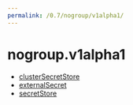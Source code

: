 ```yaml
---
permalink: /0.7/nogroup/v1alpha1/
---
```


# nogroup.v1alpha1



* [clusterSecretStore](clusterSecretStore.md)
* [externalSecret](externalSecret.md)
* [secretStore](secretStore.md)